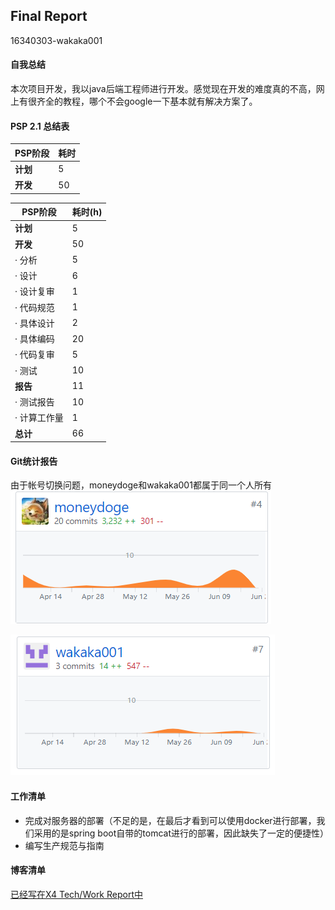 ## Final Report
16340303-wakaka001
#### 自我总结
本次项目开发，我以java后端工程师进行开发。感觉现在开发的难度真的不高，网上有很齐全的教程，哪个不会google一下基本就有解决方案了。

#### PSP 2.1 总结表
|PSP阶段|耗时|
|---|---|
|**计划**|5|
|**开发**|50|


| PSP阶段                    | 耗时(h) |
| -------------------------- | ------- |
| **计划**                   | 5  		|
| **开发**                   | 50  		|
| · 分析					 | 5		|
| · 设计					 | 6		|
| · 设计复审				 | 1		|
| · 代码规范				 | 1		|
| · 具体设计				 | 2		|
| · 具体编码				 | 20		|
| · 代码复审				 | 5		|
| · 测试					 | 10		|
| **报告**					 | 11		|
| · 测试报告				 | 10		|
| · 计算工作量				 | 1		|
| **总计**					 | 66		|

#### Git统计报告
由于帐号切换问题，moneydoge和wakaka001都属于同一个人所有
![git统计报告](../imgsrc/wakaka_img/github1.png)    

![git统计报告](../imgsrc/wakaka_img/github2.png)  



#### 工作清单
- 完成对服务器的部署（不足的是，在最后才看到可以使用docker进行部署，我们采用的是spring boot自带的tomcat进行的部署，因此缺失了一定的便捷性）
- 编写生产规范与指南

#### 博客清单
[已经写在X4 Tech/Work Report中](page/zdx_note.md)